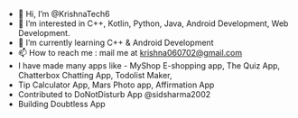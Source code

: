 - 👋 Hi, I’m @KrishnaTech6
- 👀 I’m interested in C++, Kotlin, Python, Java, Android Development, Web Development.
- 🌱 I’m currently learning C++ & Android Development
- 📫 How to reach me : mail me at krishna060702@gmail.com
- I have made many apps like - MyShop E-shopping app, The Quiz App, Chatterbox Chatting App, Todolist Maker,
- Tip Calculator App, Mars Photo app, Affirmation App 
- Contributed to DoNotDisturb App @sidsharma2002
- Building Doubtless App 

<!---
KrishnaTech6/KrishnaTech6 is a ✨ special ✨ repository because its `README.md` (this file) appears on your GitHub profile.
You can click the Preview link to take a look at your changes.
--->
